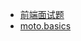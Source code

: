 <!-- # angxuejian.github.io -->


- [前端面试题](https://angxuejian.github.io/front-end/question.html)
- [moto.basics](https://angxuejian.github.io/moto.basics/index.html)

<!-- ## Interesting
> ![Moto UI示例](image/a.jpg)<br>
> [《自定义相机》](works/camera)<br>
> [《Canvas-图片裁剪》](works/picture-cropping/public)<br>

这里是[公司项目](works/work.md)

## Front-end.basics
> [《CSS-样式》](front-end.basics/css.html)

## Test
> [《Canvas-海报》](works/canvas-poster/public)<br>
> [《H5键盘高度》](works/keyboard-height)<br>
> [《H5横屏》](works/horizontal-screen-animation)<br> -->

<!-- > ![云里雾里民宿](/image/c.jpg)
> ![智网工程](/image/d.jpg)
> ![大下姜乡立方](/image/e.jpg)
> ![好奇魔方](/image/f.jpg)
> ![智慧大下姜](/image/g.jpg)<br><br>
> [《中粮·福临门号》](https://hos.smartbit.top/h5/DAMI/)<br>
> [《超山梅花节 “梅海奇旅”》](https://mhql.smartbit.top/dist/#/)<br>
> [《星星的谷粒杂粮》](https://hos.smartbit.top/igrain/)<br>
> [《星星的邀请函》](https://hos.smartbit.top/star-invite/) -->

